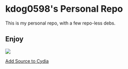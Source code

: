 # kdog0598's Personal Repo
This is my personal repo, with a few repo-less debs.

## Enjoy

<a href="cydia://url/https://cydia.saurik.com/api/share#?source=https://rpetri.ch/repo/" rel="noreferrer" data-ss1519870407="1"><img class="icon" src="https://cydia.saurik.com/icon/cydia.png"><div><label>Add Source to Cydia</label></div></a>

